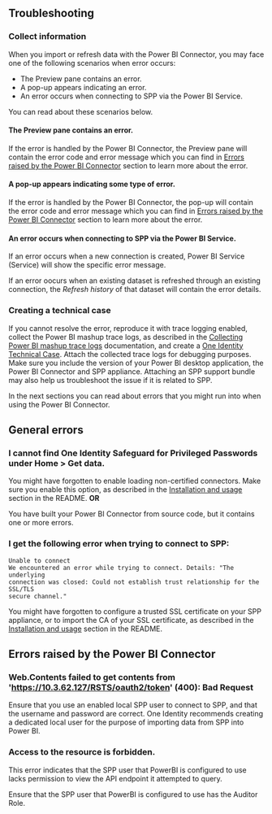 ## Troubleshooting

### Collect information

When you import or refresh data with the Power BI Connector, you may face one of the following scenarios when error occurs:

- The Preview pane contains an error. 
- A pop-up appears indicating an error.
- An error occurs when connecting to SPP via the Power BI Service.

You can read about these scenarios below.

#### The Preview pane contains an error.

If the error is handled by the Power BI Connector, the Preview pane will contain the error code and error message which you can find in [Errors raised by the Power BI Connector] section to learn more about the error.

#### A pop-up appears indicating some type of error.

If the error is handled by the Power BI Connector, the pop-up will contain the error code and error message which you can find in [Errors raised by the Power BI Connector] section to learn more about the error.

#### An error occurs when connecting to SPP via the Power BI Service.

If an error occurs when a new connection is created, Power BI Service (Service) will show the specific error message.

If an error oocurs when an existing dataset is refreshed through an existing connection, the _Refresh history_ of that dataset will contain the error details.

### Creating a technical case

If you cannot resolve the error, reproduce it with trace logging enabled, collect the Power BI mashup trace logs, as described in the [Collecting Power BI mashup trace logs] documentation, and create a [One Identity Technical Case]. Attach the collected trace logs for debugging purposes. Make sure you include the version of your Power BI desktop application, the Power BI Connector and SPP appliance. Attaching an SPP support bundle may also help us troubleshoot the issue if it is related to SPP.

In the next sections you can read about errors that you might run into when using the Power BI Connector.

## General errors

### I cannot find One Identity Safeguard for Privileged Passwords under Home > Get data.

You might have forgotten to enable loading non-certified connectors. Make sure you enable this option, as described in the [Installation and usage] section in the README. **OR**

You have built your Power BI Connector from source code, but it contains one or more errors.

### I get the following error when trying to connect to SPP:

```
Unable to connect
We encountered an error while trying to connect. Details: "The underlying
connection was closed: Could not establish trust relationship for the SSL/TLS
secure channel."
```

You might have forgotten to configure a trusted SSL certificate on your SPP appliance, or to import the CA of your SSL certificate, as described in the [Installation and usage] section in the README.

## Errors raised by the Power BI Connector

### Web.Contents failed to get contents from 'https://10.3.62.127/RSTS/oauth2/token' (400): Bad Request

Ensure that you use an enabled local SPP user to connect to SPP, and that the username and password are correct. One Identity recommends creating a dedicated local user for the purpose of importing data from SPP into Power BI.

### Access to the resource is forbidden.

This error indicates that the SPP user that PowerBI is configured to use lacks permission to view the API endpoint it attempted to query. 

Ensure that the SPP user that PowerBI is configured to use has the Auditor Role.

<!-- Links -->

[Creating a technical case]: #creating-a-technical-case
[Errors raised by the Power BI Connector]: #errors-raised-by-the-power-bi-connector

[Installation and usage]: README.md#installation-and-usage
[Upgrading the Power BI Connector]: README.md#upgrading-the-power-bi-connector

[Technical documents for One Identity Safeguard for Privileged Sessions]: https://support.oneidentity.com/one-identity-safeguard-for-privileged-sessions/technical-documents
[One Identity Technical Case]: https://support.oneidentity.com/create-service-request

[Collecting Power BI mashup trace logs]: https://learn.microsoft.com/en-us/power-bi/fundamentals/desktop-diagnostics#collecting-mashup-traces

<!-- Links END -->
